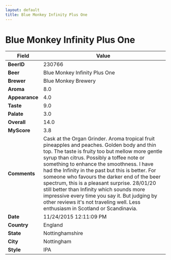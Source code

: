 ```yaml
---
layout: default
title: Blue Monkey Infinity Plus One
---
```


# Blue Monkey Infinity Plus One

| Field         | Value     |
|---------------|-----------|
| **BeerID** | 230766 |
| **Beer** | Blue Monkey Infinity Plus One |
| **Brewer** | Blue Monkey Brewery |
| **Aroma** | 8.0 |
| **Appearance** | 4.0 |
| **Taste** | 9.0 |
| **Palate** | 3.0 |
| **Overall** | 14.0 |
| **MyScore** | 3.8 |
| **Comments** | Cask at the Organ Grinder. Aroma tropical fruit pineapples and peaches. Golden body and thin top. The taste is fruity too but mellow more gentle syrup than citrus. Possibly a toffee note or something to enhance the smoothness. I have had the Infinity in the past but this is better. For someone who favours the darker end of the beer spectrum, this is a pleasant surprise. 28/01/20 still better than Infinity which sounds more impressive every time you say it. But judging by other reviews it's not traveling well. Less enthusiasm in Scotland or Scandinavia. |
| **Date** | 11/24/2015 12:11:09 PM |
| **Country** | England |
| **State** | Nottinghamshire |
| **City** | Nottingham |
| **Style** | IPA |
